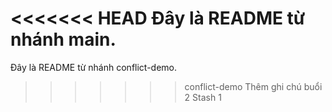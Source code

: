 <<<<<<< HEAD
Đây là README từ nhánh main.
=======
Đây là README từ nhánh conflict-demo.
>>>>>>> conflict-demo
Thêm ghi chú buổi 2
Stash 1
